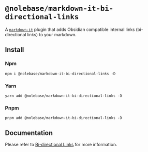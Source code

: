 # `@nolebase/markdown-it-bi-directional-links`

A [`markdown-it`](https://github.com/markdown-it/markdown-it) plugin that adds Obsidian compatible internal links (bi-directional links) to your markdown.

## Install

### Npm

```shell
npm i @nolebase/markdown-it-bi-directional-links -D
```

### Yarn

```shell
yarn add @nolebase/markdown-it-bi-directional-links -D
```

### Pnpm

```shell
pnpm add @nolebase/markdown-it-bi-directional-links -D
```

## Documentation

Please refer to [Bi-directional Links](https://nolebase-integrations.ayaka.io/en/integrations/markdown-it-bi-directional-links/) for more information.
